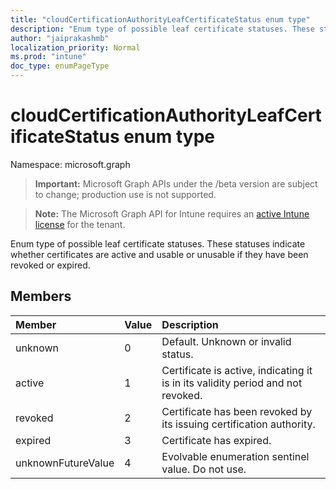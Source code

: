 ```yaml
---
title: "cloudCertificationAuthorityLeafCertificateStatus enum type"
description: "Enum type of possible leaf certificate statuses. These statuses indicate whether certificates are active and usable or unusable if they have been revoked or expired."
author: "jaiprakashmb"
localization_priority: Normal
ms.prod: "intune"
doc_type: enumPageType
---
```


# cloudCertificationAuthorityLeafCertificateStatus enum type

Namespace: microsoft.graph

> **Important:** Microsoft Graph APIs under the /beta version are subject to change; production use is not supported.

> **Note:** The Microsoft Graph API for Intune requires an [active Intune license](https://go.microsoft.com/fwlink/?linkid=839381) for the tenant.

Enum type of possible leaf certificate statuses. These statuses indicate whether certificates are active and usable or unusable if they have been revoked or expired.

## Members
|Member|Value|Description|
|:---|:---|:---|
|unknown|0|Default. Unknown or invalid status.|
|active|1|Certificate is active, indicating it is in its validity period and not revoked.|
|revoked|2|Certificate has been revoked by its issuing certification authority.|
|expired|3|Certificate has expired.|
|unknownFutureValue|4|Evolvable enumeration sentinel value. Do not use.|
